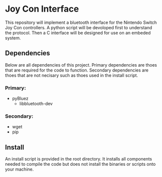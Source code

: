 # Joy Con Interface
This repository will implement a bluetooth interface for the Nintendo Switch Joy Con controllers.
A python script will be devoloped first to understand the protocol.
Then a C interface will be designed for use on an embeded system.

## Dependencies
Below are all dependencies of this project.
Primary dependencies are thoes that are required for the code to function.
Secondary dependencies are thoes that are not necisary such as thoes used in the install script.

### Primary:
* pyBluez
  * libbluetooth-dev
  
### Secondary:
* wget
* pip

## Install
An install script is provided in the root directory.
It installs all components needed to compile the code but does not install the binaries or scripts onto your machine.
